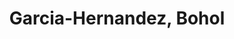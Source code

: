 ---
title: Garcia-Hernandez, Bohol
url: /garcia-hernandez-bohol/
latitude: 9.626
longitude: 124.302
---
